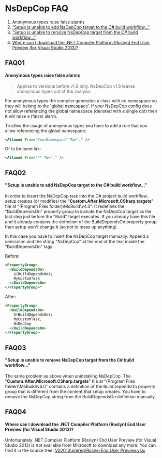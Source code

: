 # NsDepCop FAQ

1. [Anonymous types raise false alarms](#FAQ01)
1. ["Setup is unable to add NsDepCop target to the C# build workflow..."](#FAQ02)
1. ["Setup is unable to remove NsDepCop target from the C# build workflow..."](#FAQ03)
1. [Where can I download the .NET Compiler Platform (Roslyn) End User Preview (for Visual Studio 2013)?](#FAQ04)

## FAQ01
#### Anonymous types raise false alarms

> Applies to versions before v1.6 only. NsDepCop v1.6 leaves anonymous types out of the analysis. 

For anonymous types the compiler generates a class with no namespace so they will belong to the 'global namespace'. If your NsDepCop config does not allow referencing the global namespace (denoted with a single dot) then it will raise a (false) alarm.

To allow the usage of anonymous types you have to add a rule that you allow referencing the global namespace:
```xml
<Allowed From="YourNamespace" To="." />
```

Or to be more lax:
```xml
<Allowed From="*" To="." />
```

## FAQ02
#### "Setup is unable to add NsDepCop target to the C# build workflow..."

In order to insert the NsDepCop task into the C# project build workflow, setup creates (or modifies) the "**Custom.After.Microsoft.CSharp.targets**" file at "(Program Files folder)\MsBuild\v4.0".
It redefines the "BuildDependsOn" property group to include the NsDepCop target as the last step just before the "Build" target executes. 
If you already have this file and it already contains the definition of the BuildDependsOn property group then setup won't change it (so not to mess up anything). 

In this case you have to insert the NsDepCop target manually. 
Append a semicolon and the string "NsDepCop" at the end of the text inside the "BuildDependsOn" tags.

Before:
```xml
<PropertyGroup>
  <BuildDependsOn>
    $(BuildDependsOn);
    MyCustomTask
  </BuildDependsOn>
</PropertyGroup>"
```
After:
```xml
<PropertyGroup>
  <BuildDependsOn>
    $(BuildDependsOn);
    MyCustomTask;
    NsDepCop
  </BuildDependsOn>
</PropertyGroup>
```

## FAQ03
#### "Setup is unable to remove NsDepCop target from the C# build workflow..."

The same problem as above when uninstalling NsDepCop. 
The "**Custom.After.Microsoft.CSharp.targets**" file at "(Program Files folder)\MsBuild\v4.0" contains a definition of the BuildDependsOn property group that is different from the content that setup creates. 
You have to remove the NsDepCop string from the BuildDependsOn definition manually.

## FAQ04
#### Where can I download the .NET Compiler Platform (Roslyn) End User Preview (for Visual Studio 2013)?

Unfortunately .NET Compiler Platform (Roslyn) End User Preview (for Visual Studio 2013) is not available from Microsoft to download any more.
You can find it in the source tree: [VS2013\prereq\Roslyn End User Preview.vsix](https://github.com/realvizu/NsDepCop/blob/VS2013/prereq/Roslyn%20End%20User%20Preview.vsix)

